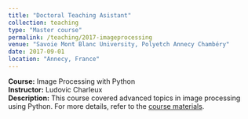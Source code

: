 ```yaml
---
title: "Doctoral Teaching Asistant"
collection: teaching
type: "Master course"
permalink: /teaching/2017-imageprocessing
venue: "Savoie Mont Blanc University, Polyetch Annecy Chambéry"
date: 2017-09-01
location: "Annecy, France"
---
```


**Course:** Image Processing with Python  
**Instructor:** Ludovic Charleux  
**Description:** This course covered advanced topics in image processing using Python. 
For more details, refer to the [course materials](https://scientific-python.readthedocs.io/en/latest/notebooks_rst/notebooks.html).